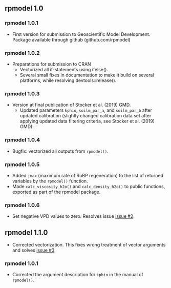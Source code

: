 ## rpmodel 1.0

### rpmodel 1.0.1

* First version for submission to Geoscientific Model Development. Package available through github (github.com/rpmodel)

### rpmodel 1.0.2

* Preparations for submission to CRAN
    - Vectorized all if-statements using ifelse().
    - Several small fixes in documentation to make it build on several platforms, while resolving devtools::release().
    
### rpmodel 1.0.3

* Version at final publication of Stocker et al. (2019) GMD.
    - Updated parameters `kphio`, `soilm_par_a`, and `soilm_par_b` after updated calibration (slightly changed calibration data set after applying updated data filtering criteria, see Stocker et al. (2019) GMD).

### rpmodel 1.0.4

* Bugfix: vectorized all outputs from `rpmodel()`.

### rpmodel 1.0.5

* Added `jmax` (maximum rate of RuBP regeneration) to the list of returned variables by the `rpmodel()` function.
* Made `calc_viscosity_h2o()` and `calc_density_h2o()` to public functions, exported as part of the rpmodel package.

### rpmodel 1.0.6

* Set negative VPD values to zero. Resolves issue [issue #2](https://github.com/stineb/rpmodel/issues/2).

## rpmodel 1.1.0

* Corrected vectorization. This fixes wrong treatment of vector arguments and solves [issue #3](https://github.com/stineb/rpmodel/issues/3).

### rpmodel 1.0.1

* Corrected the argument description for `kphio` in the manual of `rpmodel()`.
